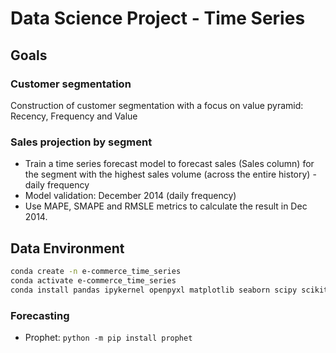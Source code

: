 # Data Science Project - Time Series

## Goals

### Customer segmentation

Construction of customer segmentation with a focus on value pyramid: Recency, Frequency and Value

### Sales projection by segment

- Train a time series forecast model to forecast sales (Sales column) for the segment with the highest sales volume (across the entire history) - daily frequency
- Model validation: December 2014 (daily frequency)
- Use MAPE, SMAPE and RMSLE metrics to calculate the result in Dec 2014.

## Data Environment

```bash
conda create -n e-commerce_time_series
conda activate e-commerce_time_series
conda install pandas ipykernel openpyxl matplotlib seaborn scipy scikit-learn xgboost
```

### Forecasting

- Prophet: `python -m pip install prophet`
